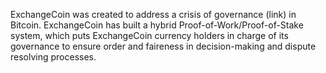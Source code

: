 ExchangeCoin was created to address a crisis of governance (link) in Bitcoin. ExchangeCoin has built a hybrid Proof-of-Work/Proof-of-Stake system, which puts ExchangeCoin currency holders in charge of its governance to ensure order and faireness in decision-making and dispute resolving processes.
